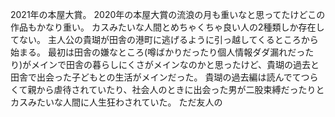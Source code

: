 2021年の本屋大賞。
2020年の本屋大賞の流浪の月も重いなと思ってたけどこの作品もかなり重い。
カスみたいな人間とめちゃくちゃ良い人の2種類しか存在してない。
主人公の貴瑚が田舎の港町に逃げるように引っ越してくるところから始まる。
最初は田舎の嫌なところ(噂ばかりだったり個人情報ダダ漏れだったり)がメインで田舎の暮らしにくさがメインなのかと思ったけど、貴瑚の過去と田舎で出会った子どもとの生活がメインだった。
貴瑚の過去編は読んでてつらくて親から虐待されていたり、社会人のときに出会った男が二股束縛だったりとカスみたいな人間に人生狂わされていた。
ただ友人の
